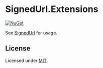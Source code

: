 # SignedUrl.Extensions

[![NuGet](https://img.shields.io/nuget/v/SignedUrl.Extensions.svg)](https://www.nuget.org/packages/SignedUrl.Extensions/)

See [SignedUrl](https://www.nuget.org/packages/SignedUrl/) for usage.

## License

Licensed under [MIT](https://github.com/ricardoboss/SignedUrl/blob/main/LICENSE).
